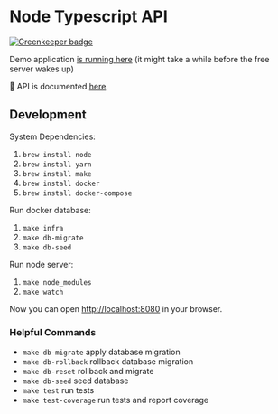 # Node Typescript API

[![Greenkeeper badge](https://badges.greenkeeper.io/developer239/node-typescript-api.svg?token=76d75cc9efd4f1141c5df424f2a8d016654313d2766e2704b0985a28a794002b&ts=1548104970009)](https://greenkeeper.io/)

Demo application [is running here](https://node-typescript-api.herokuapp.com/) (it might take a while before the free server wakes up)

📘 API is documented [here](https://node-typescript-api.herokuapp.com/docs).

## Development

System Dependencies:

1. `brew install node`
2. `brew install yarn`
3. `brew install make`
3. `brew install docker`
4. `brew install docker-compose`

Run docker database:

1. `make infra`
2. `make db-migrate`
3. `make db-seed`

Run node server:

1. `make node_modules`
2. `make watch`

Now you can open [http://localhost:8080](http://localhost:8080) in your browser.

### Helpful Commands

- `make db-migrate`     apply database migration
- `make db-rollback`    rollback database migration
- `make db-reset`       rollback and migrate
- `make db-seed`        seed database
- `make test`           run tests
- `make test-coverage`  run tests and report coverage
